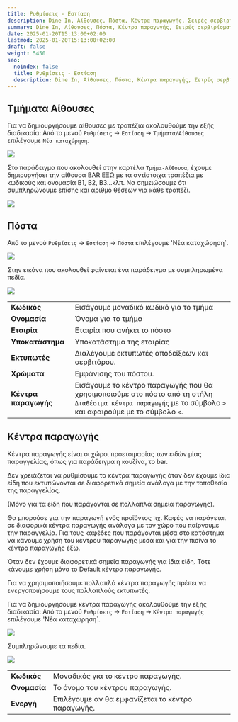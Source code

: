 ```yaml
---
title: Ρυθμίσεις - Εστίαση
description: Dine In, Αίθουσες, Πόστα, Κέντρα παραγωγής, Σειρές σερβιρίσματος, Κρατήσεις
summary: Dine In, Αίθουσες, Πόστα, Κέντρα παραγωγής, Σειρές σερβιρίσματος, Κρατήσεις
date: 2025-01-20T15:13:00+02:00
lastmod: 2025-01-20T15:13:00+02:00
draft: false
weight: 5450
seo:
  noindex: false
  title: Ρυθμίσεις - Εστίαση
  description: Dine In, Αίθουσες, Πόστα, Κέντρα παραγωγής, Σειρές σερβιρίσματος, Κρατήσεις
---
```


## Τμήματα Αίθουσες

Για να δημιουργήσουμε αίθουσες με τραπέζια ακολουθούμε την εξής διαδικασία:
Από το μενού `Ρυθμίσεις` -> `Εστίαση` -> `Τμήματα/Αίθουσες` επιλέγουμε `Νέα καταχώρηση`.

![](/images/estiasi-tmimata-001.jpg)

Στο παράδειγμα που ακολουθεί στην καρτέλα `Τμήμα-Αίθουσα`, έχουμε δημιουργήσει την αίθουσα BAR ΕΞΩ με τα αντίστοιχα τραπέζια με κωδικούς και ονομασία Β1, Β2, Β3...κλπ. Να σημειώσουμε ότι συμπληρώνουμε επίσης και αριθμό θέσεων για κάθε τραπέζι.

![](/images/estiasi-tmimata-002.jpg)

## Πόστα

Από το μενού `Ρυθμίσεις` -> `Εστίαση` -> `Πόστα` επιλέγουμε 'Νέα καταχώρηση`.

![](/images/estiasi-posta-00.jpg)

Στην εικόνα που ακολουθεί φαίνεται ένα παράδειγμα με συμπληρωμένα πεδία.

![](/images/estiasi-posta.jpg)

|                      |                                                                                                                                                            |
| -------------------- | ---------------------------------------------------------------------------------------------------------------------------------------------------------- |
| **Κωδικός**          | Εισάγουμε μοναδικό κωδικό για το τμήμα                                                                                                                     |
| **Ονομασία**         | Όνομα για το τμήμα                                                                                                                                         |
| **Εταιρία**          | Εταιρία που ανήκει το πόστο                                                                                                                                |
| **Υποκατάστημα**     | Υποκατάστημα της εταιρίας                                                                                                                                  |
| **Εκτυπωτές**        | Διαλέγουμε εκτυπωτές αποδείξεων και σερβιτόρου.                                                                                                            |
| **Χρώματα**          | Εμφάνισης του πόστου.                                                                                                                                      |
| **Κέντρα παραγωγής** | Εισάγουμε το κέντρο παραγωγής που θα χρησιμοποιούμε στο πόστο από τη στήλη `Διαθέσιμα κέντρα παραγωγής` με το σύμβολο `>` και αφαιρούμε με το σύμβολο `<`. |

## Κέντρα παραγωγής

Κέντρα παραγωγής είναι οι χώροι προετοιμασίας των ειδών μίας παραγγελίας, όπως για παράδειγμα η κουζίνα, το bar.

Δεν χρειάζεται να ρυθμίσουμε τα κέντρα παραγωγής όταν δεν έχουμε ίδια είδη που εκτυπώνονται σε διαφορετικά σημεία ανάλογα με την τοποθεσία της παραγγελίας.

(Μόνο για τα είδη που παράγονται σε πολλαπλά σημεία παραγωγής).

Θα μπορούσε για την παραγωγή ενός προϊόντος πχ. Καφές να παράγεται σε διαφορικά κέντρα παραγωγής ανάλογα με τον χώρο που παίρνουμε την παραγγελία. Για τους καφέδες που παράγονται μέσα στο κατάστημα να κάνουμε χρήση του κέντρου παραγωγής μέσα και για την πισίνα το κέντρο παραγωγής έξω.

Όταν δεν έχουμε διαφορετικά σημεία παραγωγής για ίδια είδη. Τότε κάνουμε χρήση μόνο το Default κέντρο παραγωγής.

Για να χρησιμοποιήσουμε πολλαπλά κέντρα παραγωγής πρέπει να ενεργοποιήσουμε τους πολλαπλούς εκτυπωτές.

Για να δημιουργήσουμε κέντρα παραγωγής ακολουθούμε την εξής διαδικασία:
Από το μενού `Ρυθμίσεις` -> `Εστίαση` -> `Κέντρα παραγωγής` επιλέγουμε 'Νέα καταχώρηση`.

![](/images/kentra-paragogis-01.jpg)

Συμπληρώνουμε τα πεδία.

![](/images/kentra-paragogis-02.jpg)

|              |                                                   |
| ------------ | ------------------------------------------------- |
| **Κωδικός**  | Μοναδικός για το κέντρο παραγωγής.                |
| **Ονομασία** | Το όνομα του κέντρου παραγωγής.                   |
| **Ενεργή**   | Επιλέγουμε αν θα εμφανίζεται το κέντρο παραγωγής. |




